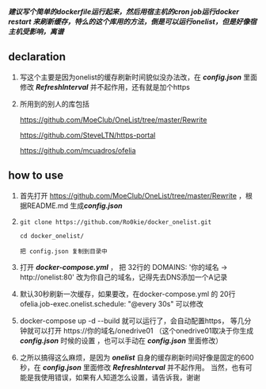 ***建议写个简单的dockerfile运行起来，然后用宿主机的cron job运行docker restart <container id> 来刷新缓存，特么的这个库用的方法，倒是可以运行onelist，但是好像宿主机受影响，离谱***

## declaration

1. 写这个主要是因为onelist的缓存刷新时间貌似没办法改，在 ***config.json*** 里面修改 ***RefreshInterval*** 并不起作用，还有就是加个https

2. 所用到的别人的库包括

   https://github.com/MoeClub/OneList/tree/master/Rewrite

   https://github.com/SteveLTN/https-portal

   https://github.com/mcuadros/ofelia



## how to use

1. 首先打开   https://github.com/MoeClub/OneList/tree/master/Rewrite  ，根据README.md 生成***config.json***

2. ```shell
   git clone https://github.com/Ro0kie/docker_onelist.git
   
   cd docker_onelist/
   
   把 config.json 复制到目录中
   ```

3. 打开 ***docker-compose.yml***    ， 把  32行的   DOMAINS: '你的域名 -> http://onelist:80'    改为你自己的域名，记得先去DNS添加一个A记录

4. 默认30秒刷新一次缓存，如果要改，在docker-compose.yml  的 20行  ofelia.job-exec.onelist.schedule: "@every 30s"  可以修改

5. docker-compose up -d --build  就可以运行了，会自动配置https， 等几分钟就可以打开  https://你的域名/onedrive01  （这个onedrive01取决于你生成***config.json*** 时候的设置 ，也可以手动在 ***config.json*** 里面修改）

6. 之所以搞得这么麻烦，是因为 ***onelist*** 自身的缓存刷新时间好像是固定的600秒，在 ***config.json*** 里面修改 ***RefreshInterval*** 并不起作用。 当然，也有可能是我使用错误，如果有人知道怎么设置，请告诉我，谢谢



